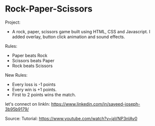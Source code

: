 # Rock-Paper-Scissors
Project:
- A rock, paper, scissors game built using HTML, CSS and Javascript. I added overlay, button click animation and sound effects.

Rules:
- Paper beats Rock
- Scissors beats Paper
- Rock beats Scissors

New Rules: 
- Every loss is -1 points 
- Every win  is +1 points. 
- First to 2 points wins the match. 

let's connect on linkIn:
https://www.linkedin.com/in/sayeed-joseph-3b95b9179/

Source:
Tutorial: https://www.youtube.com/watch?v=jaVNP3nIAv0 

